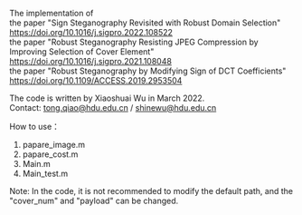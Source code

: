 The implementation of   
the paper "Sign Steganography Revisited with Robust Domain Selection"   
https://doi.org/10.1016/j.sigpro.2022.108522   
the paper "Robust Steganography Resisting JPEG Compression by Improving Selection of Cover Element"   https://doi.org/10.1016/j.sigpro.2021.108048   
the paper "Robust Steganography by Modifying Sign of DCT Coefficients"  
https://doi.org/10.1109/ACCESS.2019.2953504

The code is written by Xiaoshuai Wu in March 2022.  
Contact: tong.qiao@hdu.edu.cn / shinewu@hdu.edu.cn

How to use：
1. papare_image.m
2. papare_cost.m
3. Main.m
4. Main_test.m  

Note: In the code, it is not recommended to modify the default path, and the "cover_num" and "payload" can be changed.
